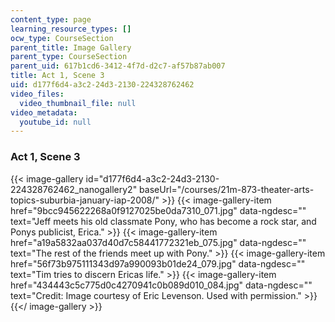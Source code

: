 ```yaml
---
content_type: page
learning_resource_types: []
ocw_type: CourseSection
parent_title: Image Gallery
parent_type: CourseSection
parent_uid: 617b1cd6-3412-4f7d-d2c7-af57b87ab007
title: Act 1, Scene 3
uid: d177f6d4-a3c2-24d3-2130-224328762462
video_files:
  video_thumbnail_file: null
video_metadata:
  youtube_id: null
---
```


### Act 1, Scene 3
{{< image-gallery id="d177f6d4-a3c2-24d3-2130-224328762462_nanogallery2" baseUrl="/courses/21m-873-theater-arts-topics-suburbia-january-iap-2008/" >}}
{{< image-gallery-item href="9bcc945622268a0f9127025be0da7310_071.jpg" data-ngdesc="" text="Jeff meets his old classmate Pony, who has become a rock star, and Ponys publicist, Erica." >}}
{{< image-gallery-item href="a19a5832aa037d40d7c58441772321eb_075.jpg" data-ngdesc="" text="The rest of the friends meet up with Pony." >}}
{{< image-gallery-item href="56f73b975111343d97a990093b01de24_079.jpg" data-ngdesc="" text="Tim tries to discern Ericas life." >}}
{{< image-gallery-item href="434443c5c775d0c4270941c0b089d010_084.jpg" data-ngdesc="" text="Credit: Image courtesy of Eric Levenson. Used with permission." >}}
{{</ image-gallery >}}